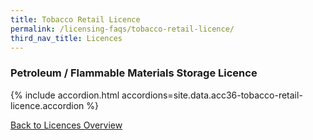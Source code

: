 ```yaml
---
title: Tobacco Retail Licence
permalink: /licensing-faqs/tobacco-retail-licence/
third_nav_title: Licences
---
```


### Petroleum / Flammable Materials Storage Licence

{% include accordion.html accordions=site.data.acc36-tobacco-retail-licence.accordion %}

[Back to Licences Overview](/licences/)
